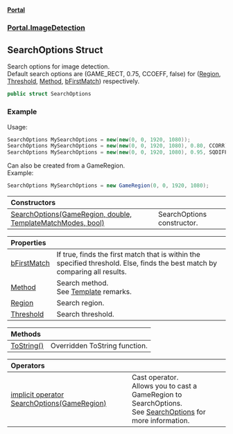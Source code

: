 #### [Portal](index.md 'index')
### [Portal.ImageDetection](Portal.ImageDetection.md 'Portal.ImageDetection')

## SearchOptions Struct

Search options for image detection.  
Default search options are (GAME_RECT, 0.75, CCOEFF, false) for ([Region](SearchOptions.Region.md 'Portal.ImageDetection.SearchOptions.Region'), [Threshold](SearchOptions.Threshold.md 'Portal.ImageDetection.SearchOptions.Threshold'), [Method](SearchOptions.Method.md 'Portal.ImageDetection.SearchOptions.Method'), [bFirstMatch](SearchOptions.bFirstMatch.md 'Portal.ImageDetection.SearchOptions.bFirstMatch')) respectively.

```csharp
public struct SearchOptions
```

### Example
Usage:  
  
```csharp  
SearchOptions MySearchOptions = new(new(0, 0, 1920, 1080));  
SearchOptions MySearchOptions = new(new(0, 0, 1920, 1080), 0.80, CCORR);  
SearchOptions MySearchOptions = new(new(0, 0, 1920, 1080), 0.95, SQDIFF, true);  
```  
Can also be created from a GameRegion.  
Example:  
  
```csharp  
SearchOptions MySearchOptions = new GameRegion(0, 0, 1920, 1080);  
```

| Constructors | |
| :--- | :--- |
| [SearchOptions(GameRegion, double, TemplateMatchModes, bool)](SearchOptions.SearchOptions(GameRegion,double,TemplateMatchModes,bool).md 'Portal.ImageDetection.SearchOptions.SearchOptions(Portal.GameRegion, double, OpenCvSharp.TemplateMatchModes, bool)') | SearchOptions constructor. |

| Properties | |
| :--- | :--- |
| [bFirstMatch](SearchOptions.bFirstMatch.md 'Portal.ImageDetection.SearchOptions.bFirstMatch') | If true, finds the first match that is within the specified threshold. Else, finds the best match by comparing all results. |
| [Method](SearchOptions.Method.md 'Portal.ImageDetection.SearchOptions.Method') | Search method. <br/> See [Template](Template.md 'Portal.ImageDetection.Template') remarks. |
| [Region](SearchOptions.Region.md 'Portal.ImageDetection.SearchOptions.Region') | Search region. |
| [Threshold](SearchOptions.Threshold.md 'Portal.ImageDetection.SearchOptions.Threshold') | Search threshold. |

| Methods | |
| :--- | :--- |
| [ToString()](SearchOptions.ToString().md 'Portal.ImageDetection.SearchOptions.ToString()') | Overridden ToString function. |

| Operators | |
| :--- | :--- |
| [implicit operator SearchOptions(GameRegion)](SearchOptions.implicitoperatorSearchOptions(GameRegion).md 'Portal.ImageDetection.SearchOptions.op_Implicit Portal.ImageDetection.SearchOptions(Portal.GameRegion)') | Cast operator. <br/> Allows you to cast a GameRegion to SearchOptions. <br/> See [SearchOptions](SearchOptions.md 'Portal.ImageDetection.SearchOptions') for more information. |
